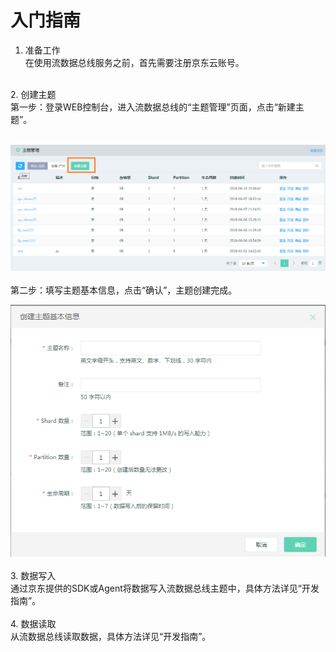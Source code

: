 # 入门指南<br>

1. 准备工作<br>
在使用流数据总线服务之前，首先需要注册京东云账号。
<br>
2. 创建主题<br>
第一步：登录WEB控制台，进入流数据总线的“主题管理”页面，点击“新建主题”。<br>
<br>

![创建主题](https://github.com/jdcloudcom/cn/blob/edit/image/DataBus/db-002.png?raw=true "创建主题")<br>
<br>
第二步：填写主题基本信息，点击“确认”，主题创建完成。<br>

![填写信息](https://github.com/jdcloudcom/cn/blob/edit/image/DataBus/db-003.png?raw=true "填写信息")<br>
<br>
3. 数据写入<br>
通过京东提供的SDK或Agent将数据写入流数据总线主题中，具体方法详见“开发指南”。<br>
<br>
4. 数据读取<br>
从流数据总线读取数据，具体方法详见“开发指南”。<br>
<br>

